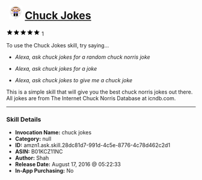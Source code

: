 # &nbsp;<img src="skill_icon" alt="Chuck Jokes icon" width="36"> [Chuck Jokes](http://alexa.amazon.com/#skills/amzn1.ask.skill.28dc81d7-991d-4c5e-8776-4c78d462c2d1)
![5 stars](../../images/ic_star_black_18dp_1x.png)![5 stars](../../images/ic_star_black_18dp_1x.png)![5 stars](../../images/ic_star_black_18dp_1x.png)![5 stars](../../images/ic_star_black_18dp_1x.png)![5 stars](../../images/ic_star_black_18dp_1x.png) 1

To use the Chuck Jokes skill, try saying...

* *Alexa, ask chuck jokes for a random chuck norris joke*

* *Alexa, ask chuck jokes for a joke*

* *Alexa, ask chuck jokes to give me a chuck joke*

This is a simple skill that will give you the best chuck norris jokes out there. All jokes are from The Internet Chuck Norris Database at icndb.com.

***

### Skill Details

* **Invocation Name:** chuck jokes
* **Category:** null
* **ID:** amzn1.ask.skill.28dc81d7-991d-4c5e-8776-4c78d462c2d1
* **ASIN:** B01KCZ11NC
* **Author:** Shah
* **Release Date:** August 17, 2016 @ 05:22:33
* **In-App Purchasing:** No
